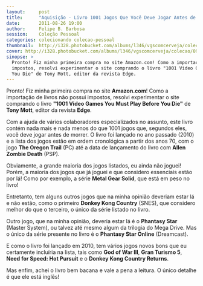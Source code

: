 ```yaml
---
layout:     post
title:      "Aquisição - Livro 1001 Jogos Que Você Deve Jogar Antes de Morrer"
date:       2011-08-26 19:00
author:     Felipe B. Barbosa
session:    Coleção Pessoal
categories: colecionando colecao-pessoal
thumbnail:  http://i328.photobucket.com/albums/l346/vgscomcerveja/colecao/09_livro1001/post_thumbnail_zpskywdksoh.jpg
cover: http://i328.photobucket.com/albums/l346/vgscomcerveja/colecao/09_livro1001/post_header_zpsko1ywibr.jpg
sinopse: >
  Pronto! Fiz minha primeira compra no site Amazon.com! Como a importação de livros não possui
  impostos, resolvi experimentar o site comprando o livro "1001 Video Games You Must Play Before
  You Die" de Tony Mott, editor da revista Edge.
---
```

Pronto! Fiz minha primeira compra no site **Amazon.com**! Como a importação de livros não possui
impostos, resolvi experimentar o site comprando o livro **"1001 Video Games You Must Play Before
You Die"** de **Tony Mott**, editor da revista **Edge**.

Com a ajuda de vários colaboradores especializados no assunto, este livro contém nada mais e nada
menos do que 1001 jogos que, segundos eles, você deve jogar antes de morrer. O livro foi lançado
no ano passado (2010) e a lista dos jogos estão em ordem cronológica a partir dos anos 70, com o
jogo **The Oregon Trail** (PC) até a data de lançamento do livro com **Allen Zombie Death** (PSP).

Obviamente, a grande maioria dos jogos listados, eu ainda não joguei! Porém, a maioria dos jogos
que já joguei e que considero essenciais estão por lá! Como por exemplo, a série **Metal Gear Solid**,
que está em peso no livro!

Entretanto, tem alguns outros jogos que na minha opinião deveriam estar lá e não estão, como o
primeiro **Donkey Kong Country** (SNES), que considero melhor do que o terceiro, o único da série
listado no livro.

Outro jogo, que na minha opinião, deveria estar lá é o **Phantasy Star** (Master System), ou talvez
até mesmo algum da trilogia do Mega Drive. Mas o único da série presente no livro é o
**Phantasy Star Online** (Dreamcast).

E como o livro foi lançado em 2010, tem vários jogos novos bons que eu certamente incluíria na
lista, tais como **God of War III**, **Gran Turismo 5**, **Need for Speed: Hot Pursuit** e o
**Donkey Kong Country Returns**.

Mas enfim, achei o livro bem bacana e vale a pena a leitura. O único detalhe é que ele está inglês!
